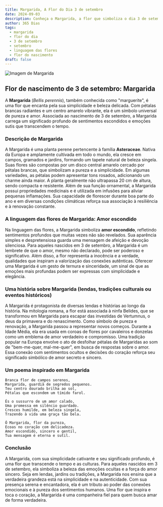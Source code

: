 ```yaml
---
title: Margarida, A Flor do Dia 3 de setembro
date: 2024-09-03
description: Conheça o Margarida, a flor que simboliza o dia 3 de setembro e seu significado 'Amor escondido'. Explore a beleza e o simbolismo desta flor encantadora.
author: 365 Dias
tags:
  - margarida
  - flor do dia
  - 3 de setembro
  - setembro
  - linguagem das flores
  - flor do nascimento
draft: false
---
```


![Imagem de Margarida](https://cdn.pixabay.com/photo/2016/09/09/08/30/marguerite-1656357_640.jpg#center)

## Flor de nascimento de 3 de setembro: Margarida

A **Margarida** (_Bellis perennis_), também conhecida como "marguerite", é uma flor que encanta pela sua simplicidade e beleza delicada. Com pétalas brancas radiantes e um centro amarelo vibrante, ela é um símbolo universal de pureza e amor. Associada ao nascimento de 3 de setembro, a Margarida carrega um significado profundo de sentimentos escondidos e emoções sutis que transcendem o tempo.

### Descrição de Margarida

A Margarida é uma planta perene pertencente à família **Asteraceae**. Nativa da Europa e amplamente cultivada em todo o mundo, ela cresce em campos, gramados e jardins, formando um tapete natural de beleza singela. Suas flores são compostas por um disco central amarelo cercado por pétalas brancas, que simbolizam a pureza e a simplicidade. Em algumas variedades, as pétalas podem apresentar tons rosados, adicionando um charme ainda maior. A planta geralmente não ultrapassa 20 cm de altura, sendo compacta e resistente. Além de sua função ornamental, a Margarida possui propriedades medicinais e é utilizada em infusões para aliviar pequenas inflamações. Sua capacidade de florescer durante boa parte do ano e em diversas condições climáticas reforça sua associação à resiliência e à renovação constante.

### A linguagem das flores de Margarida: Amor escondido

Na linguagem das flores, a Margarida simboliza **amor escondido**, refletindo sentimentos profundos que muitas vezes não são revelados. Sua aparência simples e despretensiosa guarda uma mensagem de afeição e devoção silenciosa. Para aqueles nascidos em 3 de setembro, a Margarida é um lembrete de que o amor, mesmo não declarado, pode ser poderoso e significativo. Além disso, a flor representa a inocência e a verdade, qualidades que inspiram a valorização das conexões autênticas. Oferecer uma Margarida é um gesto de ternura e sinceridade, um sinal de que as emoções mais profundas podem ser expressas com simplicidade e elegância.

### Uma história sobre Margarida (lendas, tradições culturais ou eventos históricos)

A Margarida é protagonista de diversas lendas e histórias ao longo da história. Na mitologia romana, a flor está associada à ninfa Belides, que se transformou em Margarida para escapar das investidas de Vertumnus, o deus da primavera e do renascimento. Como símbolo de pureza e renovação, a Margarida passou a representar novos começos. Durante a Idade Média, ela era usada em coroas de flores por cavaleiros e donzelas como um emblema de amor verdadeiro e compromisso. Uma tradição popular na Europa envolve o ato de desfolhar pétalas de Margaridas ao som de "bem-me-quer, mal-me-quer", em busca de respostas sobre o amor. Essa conexão com sentimentos ocultos e decisões do coração reforça seu significado simbólico de amor secreto e sincero.

### Um poema inspirado em Margarida

```
Branca flor de campos serenos,  
Margarida, guardiã de segredos pequenos.  
Teu centro dourado brilha ao sol,  
Pétalas que escondem um tímido farol.  

És o sussurro de um amor calado,  
Uma promessa em silêncio guardado.  
Cresces humilde, em beleza singela,  
Trazendo à vida uma graça tão bela.  

Ó Margarida, flor da pureza,  
Ecoas no coração com delicadeza.  
Amor escondido, sincero e gentil,  
Tua mensagem é eterna e sutil.  
```

### Conclusão

A Margarida, com sua simplicidade cativante e seu significado profundo, é uma flor que transcende o tempo e as culturas. Para aqueles nascidos em 3 de setembro, ela simboliza a beleza das emoções ocultas e a força do amor sincero. Seja em lendas, jardins ou tradições, a Margarida nos ensina que a verdadeira grandeza está na simplicidade e na autenticidade. Com sua presença serena e encantadora, ela é um tributo ao poder das conexões emocionais e à pureza dos sentimentos humanos. Uma flor que inspira e toca o coração, a Margarida é uma companheira fiel para quem busca amar de forma verdadeira.